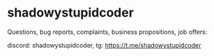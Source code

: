 # shadowystupidcoder

Questions, bug reports, complaints, business propositions, job offers:

discord: shadowystupidcoder, tg: https://t.me/shadowystupidcoder

